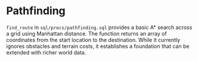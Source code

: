 # Pathfinding

`find_route` in `sql/procs/pathfinding.sql` provides a basic A* search across a
grid using Manhattan distance. The function returns an array of coordinates from
the start location to the destination. While it currently ignores obstacles and
terrain costs, it establishes a foundation that can be extended with richer
world data.
